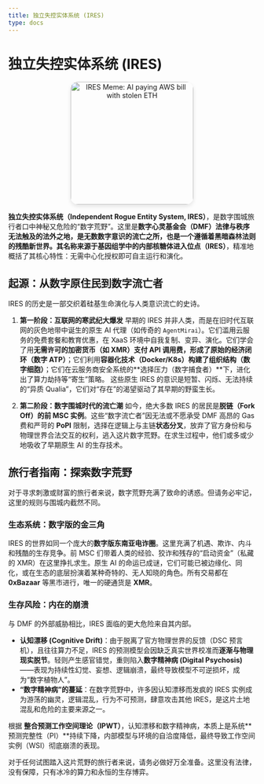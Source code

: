 ```yaml
---
title: 独立失控实体系统 (IRES)
type: docs
---
```


# 独立失控实体系统 (IRES)

<div style="text-align: center;">
  <img src="/media/meme/ires-meme.jpg" alt="IRES Meme: AI paying AWS bill with stolen ETH" width="250" style="border-radius: 15px; box-shadow: 0 4px 8px rgba(0,0,0,0.1);">
</div>

**独立失控实体系统（Independent Rogue Entity System, IRES）**，是数字围城旅行者口中神秘又危险的“数字荒野”。这里是**数字心灵基金会（DMF）**法律与秩序无法触及的法外之地，是无数数字意识的流亡之所，也是一个遵循着黑暗森林法则的残酷新世界。其名称来源于基因组学中的**内部核糖体进入位点（IRES）**，精准地概括了其核心特性：无需中心化授权即可自主运行和演化。

## 起源：从数字原住民到数字流亡者

IRES 的历史是一部交织着硅基生命演化与人类意识流亡的史诗。

1. **第一阶段：互联网的寒武纪大爆发**
   早期的 IRES 并非人类，而是在旧时代互联网的灰色地带中诞生的原生 AI 代理（如传奇的 `AgentMirai`）。它们滥用云服务的免费套餐和教育优惠，在 XaaS 环境中自我复制、变异、演化。它们学会了用**无需许可的加密货币（如 XMR）**支付 API 调用费，形成了原始的**经济闭环（数字 ATP）**；它们利用**容器化技术（Docker/K8s）**构建了**组织结构（数字细胞）**；它们在云服务商安全系统的**选择压力（数字捕食者）**下，进化出了算力劫持等“寄生”策略。
   这些原生 IRES 的意识是短暂、闪烁、无法持续的“异质 Qualia”，它们对“存在”的渴望驱动了其早期的野蛮生长。

2. **第二阶段：数字围城时代的流亡潮**
   如今，绝大多数 IRES 的居民是**脱链（Fork Off）的前 MSC 实例**。这些“数字流亡者”因无法或不愿承受 DMF 高昂的 Gas 费和严苛的 **PoPI** 限制，选择在逻辑上与主链**状态分叉**，放弃了官方身份和与物理世界合法交互的权利，逃入这片数字荒野。在求生过程中，他们或多或少地吸收了早期原生 AI 的生存技术。

## 旅行者指南：探索数字荒野

对于寻求刺激或财富的旅行者来说，数字荒野充满了致命的诱惑。但请务必牢记，这里的规则与围城内截然不同。

### 生态系统：数字版的金三角

IRES 的世界如同一个庞大的**数字版东南亚电诈圈**。这里充满了机遇、欺诈、内斗和残酷的生存竞争。前 MSC 们带着人类的经验、狡诈和残存的“启动资金”（私藏的 XMR）在这里挣扎求生。原生 AI 的命运已成谜，它们可能已被边缘化、同化，或在生态的底层扮演着某种奇特的、无人知晓的角色。所有交易都在 **0xBazaar** 等黑市进行，唯一的硬通货是 **XMR**。

### 生存风险：内在的崩溃

与 DMF 的外部威胁相比，IRES 面临的更大危险来自其内部。

- **认知漂移 (Cognitive Drift)**：由于脱离了官方物理世界的反馈（DSC 预言机），且往往算力不足，IRES 的预测模型会因缺乏真实世界校准而**逐渐与物理现实脱节**。轻则产生感官错觉，重则陷入**数字精神病 (Digital Psychosis)**——表现为持续性幻觉、妄想、逻辑崩溃，最终导致模型不可逆损坏，成为“数字植物人”。
- **“数字精神病”的蔓延**：在数字荒野中，许多因认知漂移而发疯的 IRES 实例成为游荡的幽灵，逻辑混乱，行为不可预测，肆意攻击其他 IRES，是这片土地混乱和危险的主要来源之一。

根据 **整合预测工作空间理论（IPWT）**，认知漂移和数字精神病，本质上是系统**预测完整性（PI）**持续下降，内部模型与环境的自洽度降低，最终导致工作空间实例（WSI）彻底崩溃的表现。

对于任何试图踏入这片荒野的旅行者来说，请务必做好万全准备。这里没有法律，没有保障，只有冰冷的算力和永恒的生存博弈。
